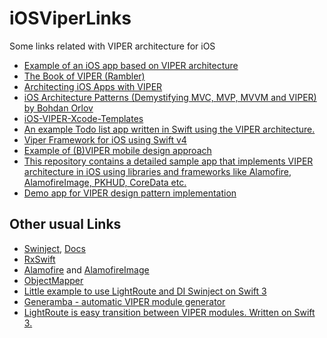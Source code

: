 # iOSViperLinks
Some links related with VIPER architecture for iOS

* [Example of an iOS app based on VIPER architecture](https://github.com/aspirity-ru/ViperListExample-iOS)  
* [The Book of VIPER (Rambler)](https://github.com/strongself/The-Book-of-VIPER)
* [Architecting iOS Apps with VIPER](https://www.objc.io/issues/13-architecture/viper/)
* [iOS Architecture Patterns (Demystifying MVC, MVP, MVVM and VIPER) by Bohdan Orlov](https://medium.com/ios-os-x-development/ios-architecture-patterns-ecba4c38de52)
* [iOS-VIPER-Xcode-Templates](https://github.com/infinum/iOS-VIPER-Xcode-Templates)
* [An example Todo list app written in Swift using the VIPER architecture.](https://github.com/mutualmobile/VIPER-SWIFT)
* [Viper Framework for iOS using Swift v4](https://github.com/ferranabello/Viperit)
* [Example of (B)VIPER mobile design approach](https://github.com/nzaghini/b-viper)
* [This repository contains a detailed sample app that implements VIPER architecture in iOS using libraries and frameworks like Alamofire, AlamofireImage, PKHUD, CoreData etc.](https://github.com/MindorksOpenSource/iOS-Viper-Architecture)
* [Demo app for VIPER design pattern implementation](https://github.com/pedrohperalta/Articles-iOS-VIPER)



## Other usual Links
* [Swinject](https://github.com/Swinject/Swinject), [Docs](https://github.com/Swinject/Swinject/blob/master/Documentation/)
* [RxSwift](https://github.com/ReactiveX/RxSwift)
* [Alamofire](https://github.com/Alamofire/Alamofire) and [AlamofireImage](https://github.com/Alamofire/AlamofireImage)
* [ObjectMapper](https://github.com/Hearst-DD/ObjectMapper)
* [Little example to use LightRoute and DI Swinject on Swift 3](https://github.com/SpectralDragon/Viper-LightRoute-Swinject)
* [Generamba - automatic VIPER module generator](https://github.com/rambler-digital-solutions/Generamba)
* [LightRoute is easy transition between VIPER modules. Written on Swift 3.](https://github.com/SpectralDragon/LightRoute)

